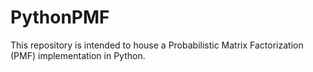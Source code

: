# PythonPMF
This repository is intended to house a Probabilistic Matrix Factorization (PMF) implementation in Python.
